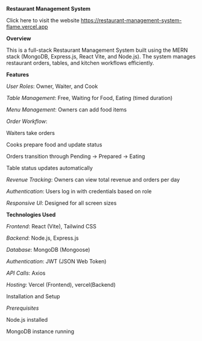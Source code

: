**Restaurant Management System**
  
Click here to visit the website
    https://restaurant-management-system-flame.vercel.app

**Overview**

This is a full-stack Restaurant Management System built using the MERN stack (MongoDB, Express.js, React Vite, and Node.js). The system manages restaurant orders, tables, and kitchen workflows efficiently.

**Features**

*User Roles*: Owner, Waiter, and Cook

*Table Management*: Free, Waiting for Food, Eating (timed duration)

*Menu Management*: Owners can add food items

*Order Workflow*:

Waiters take orders

Cooks prepare food and update status

Orders transition through Pending → Prepared → Eating

Table status updates automatically

*Revenue Tracking*: Owners can view total revenue and orders per day

*Authentication*: Users log in with credentials based on role

*Responsive UI*: Designed for all screen sizes

**Technologies Used**

*Frontend*: React (Vite), Tailwind CSS

*Backend*: Node.js, Express.js

*Database*: MongoDB (Mongoose)

*Authentication*: JWT (JSON Web Token)

*API Calls*: Axios

*Hosting*: Vercel (Frontend), vercel(Backend)



Installation and Setup

*Prerequisites*

Node.js installed

MongoDB instance running
